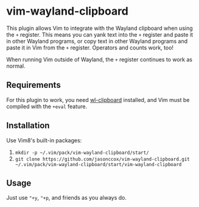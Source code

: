 # vim-wayland-clipboard

This plugin allows Vim to integrate with the Wayland clipboard when using the `+` register. This means you can yank text into the `+` register and paste it in other Wayland programs, or copy text in other Wayland programs and paste it in Vim from the `+` register. Operators and counts work, too!

When running Vim outside of Wayland, the `+` register continues to work as normal.

## Requirements

For this plugin to work, you need [wl-clipboard](https://github.com/bugaevc/wl-clipboard) installed, and Vim must be compiled with the `+eval` feature.

## Installation

Use Vim8's built-in packages:

1. `mkdir -p ~/.vim/pack/vim-wayland-clipboard/start/`
2. `git clone https://github.com/jasonccox/vim-wayland-clipboard.git ~/.vim/pack/vim-wayland-clipboard/start/vim-wayland-clipboard`

## Usage

Just use `"+y`, `"+p`, and friends as you always do.
